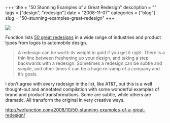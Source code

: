 +++
title = "50 Stunning Examples of a Great Redesign"
description = ""
tags = ["design", "redesign"]
date = "2008-11-07"
categories = ["blog"]
slug = "50-stunning-examples-great-redesign"
+++



  <div class="notebook-screenshot"><a href="http://wefunction.com/2008/10/50-stunning-examples-of-a-great-redesign/"><img src="//konigi.com/media/bluga/wt49143c16b0be0_1.jpg"/></a></div><p>Function lists <a href="http://wefunction.com/2008/10/50-stunning-examples-of-a-great-redesign/">50 great redesigns</a> in a wide range of industries and product types from logos to automobile design. </p>
<blockquote><p>A redesign can be worth its weight in gold if you get it right. There is a thin line between freshening up your design, and taking a step backwards with a redesign.  Sometimes a redesign can be subtle and simple, and other times it can be a huge re-vamp of a company and it’s goals.</p></blockquote>
<p>I don't agree with every redesign in the list, like AT&amp;T, but this is a well thought-out and annotated compilation with some wonderful examples of brand and product transformations. Some are subtle, while others are dramatic. All transform the original in very creative ways.</p>
    
  <a href="http://wefunction.com/2008/10/50-stunning-examples-of-a-great-redesign/">http://wefunction.com/2008/10/50-stunning-examples-of-a-great-redesign/</a>
